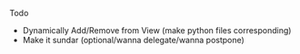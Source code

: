 Todo        
- Dynamically Add/Remove from View (make python files corresponding)
- Make it sundar (optional/wanna delegate/wanna postpone)